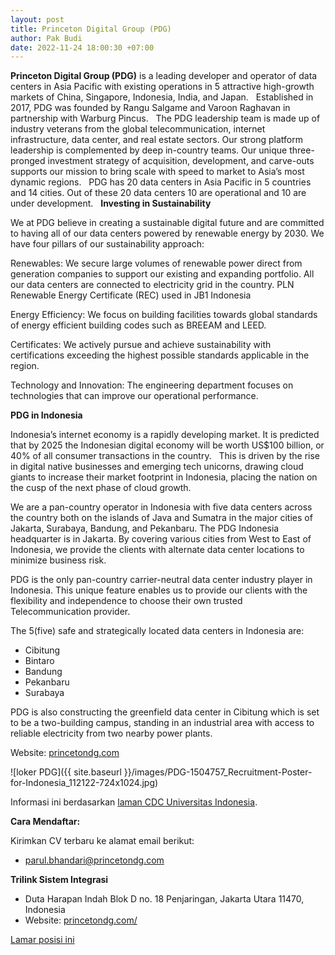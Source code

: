 ```yaml
---
layout: post
title: Princeton Digital Group (PDG)
author: Pak Budi
date: 2022-11-24 18:00:30 +07:00
---
```


**Princeton Digital Group (PDG)** is a leading developer and operator of data centers in Asia Pacific with existing operations in 5 attractive high-growth markets of China, Singapore, Indonesia, India, and Japan.
 
Established in 2017, PDG was founded by Rangu Salgame and Varoon Raghavan in partnership with Warburg Pincus.
 
The PDG leadership team is made up of industry veterans from the global telecommunication, internet infrastructure, data center, and real estate sectors. Our strong platform leadership is complemented by deep in-country teams. Our unique three-pronged investment strategy of acquisition, development, and carve-outs supports our mission to bring scale with speed to market to Asia’s most dynamic regions.
 
PDG has 20 data centers in Asia Pacific in 5 countries and 14 cities. Out of these 20 data centers 10 are operational and 10 are under development.
 
**Investing in Sustainability**

We at PDG believe in creating a sustainable digital future and are committed to having all of our data centers powered by renewable energy by 2030. We have four pillars of our sustainability approach:

Renewables: We secure large volumes of renewable power direct from generation companies to support our existing and expanding portfolio. All our data centers are connected to electricity grid in the country. PLN Renewable Energy Certificate (REC) used in JB1 Indonesia

Energy Efficiency: We focus on building facilities towards global standards of energy efficient building codes such as BREEAM and LEED.

Certificates: We actively pursue and achieve sustainability with certifications exceeding the highest possible standards applicable in the region.

Technology and Innovation: The engineering department focuses on technologies that can improve our operational performance.

**PDG in Indonesia**

Indonesia’s internet economy is a rapidly developing market. It is predicted that by 2025 the Indonesian digital economy will be worth US$100 billion, or 40% of all consumer transactions in the country.
 
This is driven by the rise in digital native businesses and emerging tech unicorns, drawing cloud giants to increase their market footprint in Indonesia, placing the nation on the cusp of the next phase of cloud growth.

We are a pan-country operator in Indonesia with five data centers across the country both on the islands of Java and Sumatra in the major cities of Jakarta, Surabaya, Bandung, and Pekanbaru. The PDG Indonesia headquarter is in Jakarta. By covering various cities from West to East of Indonesia, we provide the clients with alternate data center locations to minimize business risk.

PDG is the only pan-country carrier-neutral data center industry player in Indonesia. This unique feature enables us to provide our clients with the flexibility and independence to choose their own trusted Telecommunication provider.

The 5(five) safe and strategically located data centers in Indonesia are:
* Cibitung
* Bintaro
* Bandung
* Pekanbaru
* Surabaya

PDG is also constructing the greenfield data center in Cibitung which is set to be a two-building campus, standing in an industrial area with access to reliable electricity from two nearby power plants.

Website: [princetondg.com](https://princetondg.com)

![loker PDG]({{ site.baseurl }}/images/PDG-1504757_Recruitment-Poster-for-Indonesia_112122-724x1024.jpg)

Informasi ini berdasarkan [laman CDC Universitas Indonesia](https://cdc.ui.ac.id/princeton-digital-group-pdg/?utm_source=rss&utm_medium=rss&utm_campaign=princeton-digital-group-pdg).

**Cara Mendaftar:**

Kirimkan CV terbaru ke alamat email berikut:
* [parul.bhandari@princetondg.com](mailto:parul.bhandari@princetondg.com)

**Trilink Sistem Integrasi**
* Duta Harapan Indah Blok D no. 18 Penjaringan, Jakarta Utara 11470, Indonesia
* Website: [princetondg.com/](https://princetondg.com/)

<div class="apply"><a href="mailto:parul.bhandari@princetondg.com">Lamar posisi ini</a></div>

